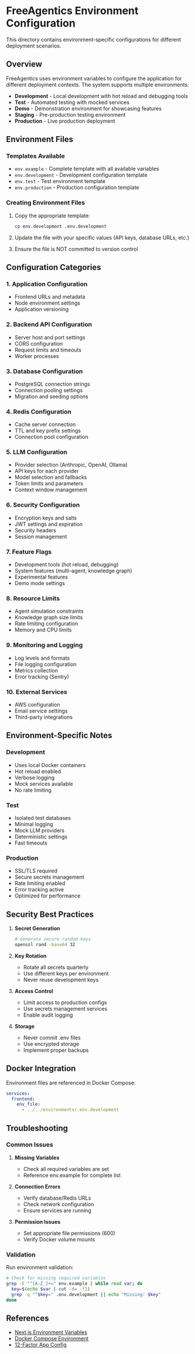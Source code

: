 # FreeAgentics Environment Configuration

This directory contains environment-specific configurations for different deployment scenarios.

## Overview

FreeAgentics uses environment variables to configure the application for different deployment contexts. The system supports multiple environments:

- **Development** - Local development with hot reload and debugging tools
- **Test** - Automated testing with mocked services
- **Demo** - Demonstration environment for showcasing features
- **Staging** - Pre-production testing environment
- **Production** - Live production deployment

## Environment Files

### Templates Available

- `env.example` - Complete template with all available variables
- `env.development` - Development configuration template
- `env.test` - Test environment template
- `env.production` - Production configuration template

### Creating Environment Files

1. Copy the appropriate template:

   ```bash
   cp env.development .env.development
   ```

2. Update the file with your specific values (API keys, database URLs, etc.)

3. Ensure the file is NOT committed to version control

## Configuration Categories

### 1. Application Configuration

- Frontend URLs and metadata
- Node environment settings
- Application versioning

### 2. Backend API Configuration

- Server host and port settings
- CORS configuration
- Request limits and timeouts
- Worker processes

### 3. Database Configuration

- PostgreSQL connection strings
- Connection pooling settings
- Migration and seeding options

### 4. Redis Configuration

- Cache server connection
- TTL and key prefix settings
- Connection pool configuration

### 5. LLM Configuration

- Provider selection (Anthropic, OpenAI, Ollama)
- API keys for each provider
- Model selection and fallbacks
- Token limits and parameters
- Context window management

### 6. Security Configuration

- Encryption keys and salts
- JWT settings and expiration
- Security headers
- Session management

### 7. Feature Flags

- Development tools (hot reload, debugging)
- System features (multi-agent, knowledge graph)
- Experimental features
- Demo mode settings

### 8. Resource Limits

- Agent simulation constraints
- Knowledge graph size limits
- Rate limiting configuration
- Memory and CPU limits

### 9. Monitoring and Logging

- Log levels and formats
- File logging configuration
- Metrics collection
- Error tracking (Sentry)

### 10. External Services

- AWS configuration
- Email service settings
- Third-party integrations

## Environment-Specific Notes

### Development

- Uses local Docker containers
- Hot reload enabled
- Verbose logging
- Mock services available
- No rate limiting

### Test

- Isolated test databases
- Minimal logging
- Mock LLM providers
- Deterministic settings
- Fast timeouts

### Production

- SSL/TLS required
- Secure secrets management
- Rate limiting enabled
- Error tracking active
- Optimized for performance

## Security Best Practices

1. **Secret Generation**

   ```bash
   # Generate secure random keys
   openssl rand -base64 32
   ```

2. **Key Rotation**

   - Rotate all secrets quarterly
   - Use different keys per environment
   - Never reuse development keys

3. **Access Control**

   - Limit access to production configs
   - Use secrets management services
   - Enable audit logging

4. **Storage**
   - Never commit .env files
   - Use encrypted storage
   - Implement proper backups

## Docker Integration

Environment files are referenced in Docker Compose:

```yaml
services:
  frontend:
    env_file:
      - ../../environments/.env.development
```

## Troubleshooting

### Common Issues

1. **Missing Variables**

   - Check all required variables are set
   - Reference env.example for complete list

2. **Connection Errors**

   - Verify database/Redis URLs
   - Check network configuration
   - Ensure services are running

3. **Permission Issues**
   - Set appropriate file permissions (600)
   - Verify Docker volume mounts

### Validation

Run environment validation:

```bash
# Check for missing required variables
grep -E "^[A-Z_]+=" env.example | while read var; do
  key=$(echo $var | cut -d= -f1)
  grep -q "^$key=" .env.development || echo "Missing: $key"
done
```

## References

- [Next.js Environment Variables](https://nextjs.org/docs/basic-features/environment-variables)
- [Docker Compose Environment](https://docs.docker.com/compose/environment-variables/)
- [12-Factor App Config](https://12factor.net/config)
